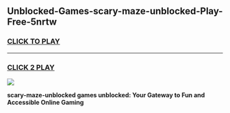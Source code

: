 
## Unblocked-Games-scary-maze-unblocked-Play-Free-5nrtw
<h3>
<a href="https://premium76.site?title=scary-maze-unblocked&ref=21A">CLICK TO PLAY</a></h3>
<hr>

<h3>
<a href="https://premium76.site?title=scary-maze-unblocked&ref=21A">CLICK 2 PLAY</a>
  
</h3>

<a href="https://premium76.site?title=scary-maze-unblocked&ref=21A"><img src="https://clearcache.store/games.png"></a>


**scary-maze-unblocked games unblocked: Your Gateway to Fun and Accessible Online Gaming**

